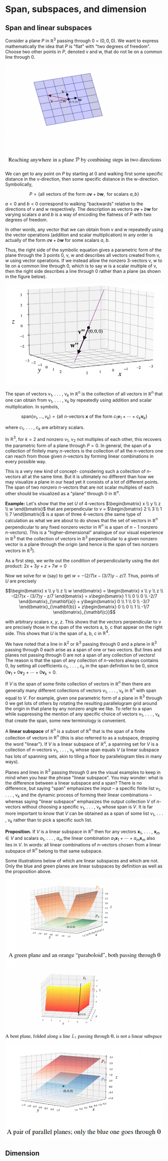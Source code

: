 # Span, subspaces, and dimension

## Span and linear subspaces

Consider a plane $P$ in $\mathbb{R}^3$ passing through 0 = $(0, 0, 0)$. We want to express mathematically the idea that $P$ is "flat" with "two degrees of freedom". Choose two other points in $P$, denoted v and w, that do not lie on a common line through 0.

![Plane](point_p.png)

We can get to any point on $P$ by starting at 0 and walking first some specific distance in the v-direction, then some specific distance in the w-direction. Symbolically,

$$P = \{\text{all vectors of the form } a\mathbf{v} + b\mathbf{w}, \text{ for scalars } a, b\}$$

$a < 0$ and $b < 0$ correspond to walking "backwards" relative to the directions of v and w respectively. The description as vectors $a\mathbf{v} + b\mathbf{w}$ for varying scalars $a$ and $b$ is a way of encoding the flatness of $P$ with two degrees of freedom.

In other words, any vector that we can obtain from v and w repeatedly using the vector operations (addition and scalar multiplication) in any order is actually of the form $a\mathbf{v} + b\mathbf{w}$ for some scalars $a$, $b$.

Thus, the right side of the symbolic equation gives a parametric form of the plane through the 3 points 0, v, w and describes all vectors created from v, w using vector operations. If we instead allow the nonzero 3-vectors v, w to lie on a common line through 0, which is to say w is a scalar multiple of v, then the right side describes a line through 0 rather than a plane (as shown in the figure below).

![Line](line_p.png)

The span of vectors v$_1$, . . . , v$_k$ in $\mathbb{R}^n$ is the collection of all vectors in $\mathbb{R}^n$ that one can obtain from v$_1$, . . . , v$_k$ by repeatedly using addition and scalar multiplication. In symbols,

$$\text{span}(v_1, \ldots, v_k) = \{\text{all } n\text{-vectors } \mathbf{x} \text{ of the form } c_1\mathbf{v}_1 + \cdots + c_k\mathbf{v}_k\}$$

where $c_1$, . . . , $c_k$ are arbitrary scalars.

In $\mathbb{R}^3$, for $k = 2$ and nonzero v$_1$, v$_2$ not multiples of each other, this recovers the parametric form of a plane through $P = 0$. In general, the span of a collection of finitely many $n$-vectors is the collection of all the $n$-vectors one can reach from those given $n$-vectors by forming linear combinations in every possible way.

This is a very new kind of concept- considering such a collection of $n$-vectors all at the same time. But it is ultimately no different than how we may visualize a plane in our head yet it consists of a lot of different points. The span of two nonzero $n$-vectors that are not scalar multiples of each other should be visualized as a "plane" through 0 in $\mathbb{R}^n$.

**Example:** Let's show that the set $U$ of 4-vectors $\begin{bmatrix} x \\ y \\ z \\ w \end{bmatrix}$ that are perpendicular to v = $\begin{bmatrix} 2 \\ 3 \\ 1 \\ 7 \end{bmatrix}$ is a span of three 4-vectors (the same type of calculation as what we are about to do shows that the set of vectors in $\mathbb{R}^n$ perpendicular to any fixed nonzero vector in $\mathbb{R}^n$ is a span of $n-1$ nonzero $n$-vectors). This is a "higher-dimensional" analogue of our visual experience in $\mathbb{R}^3$ that the collection of vectors in $\mathbb{R}^3$ perpendicular to a given nonzero vector is a plane through the origin (and hence is the span of two nonzero vectors in $\mathbb{R}^3$).

As a first step, we write out the condition of perpendicularity using the dot product:
$2x + 3y + z + 7w = 0$

Now we solve for $w$ (say) to get $w = -(2/7)x - (3/7)y - z/7$. Thus, points of $U$ are precisely

$$\begin{bmatrix} x \\ y \\ z \\ w \end{bmatrix} = \begin{bmatrix} x \\ y \\ z \\ -(2/7)x - (3/7)y - z/7 \end{bmatrix} = x\begin{bmatrix} 1 \\ 0 \\ 0 \\ -2/7 \end{bmatrix}_{\mathbf{a}} + y\begin{bmatrix} 0 \\ 1 \\ 0 \\ -3/7 \end{bmatrix}_{\mathbf{b}} + z\begin{bmatrix} 0 \\ 0 \\ 1 \\ -1/7 \end{bmatrix}_{\mathbf{c}}$$

with arbitrary scalars $x$, $y$, $z$. This shows that the vectors perpendicular to v are precisely those in the span of the vectors a, b, c that appear on the right side. This shows that $U$ is the span of a, b, c in $\mathbb{R}^4$.

We have noted that a line in $\mathbb{R}^2$ or $\mathbb{R}^3$ passing through 0 and a plane in $\mathbb{R}^3$ passing through 0 each arise as a span of one or two vectors. But lines and planes not passing through 0 are not a span of any collection of vectors! The reason is that the span of any collection of $n$-vectors always contains 0, by setting all coefficients $c_1$, . . . , $c_k$ in the span definition to be 0, since $0\mathbf{v}_1 + 0\mathbf{v}_2 + \cdots + 0\mathbf{v}_k = 0$.

If $V$ is the span of some finite collection of vectors in $\mathbb{R}^n$ then there are generally many different collections of vectors v$_1$, . . . , v$_k$ in $\mathbb{R}^n$ with span equal to $V$. For example, given one parametric form of a plane in $\mathbb{R}^3$ through 0 we get lots of others by rotating the resulting parallelogram grid around the origin in that plane by any nonzero angle we like. To refer to a span while suppressing the mention of any specific choice of vectors v$_1$, . . . , v$_k$ that create the span, some new terminology is convenient.

A **linear subspace** of $\mathbb{R}^n$ is a subset of $\mathbb{R}^n$ that is the span of a finite collection of vectors in $\mathbb{R}^n$ (this is also referred to as a subspace, dropping the word "linear"). If $V$ is a linear subspace of $\mathbb{R}^n$, a spanning set for $V$ is a collection of $n$-vectors v$_1$, . . . , v$_k$ whose span equals $V$ (a linear subspace has lots of spanning sets, akin to tiling a floor by parallelogram tiles in many ways).

Planes and lines in $\mathbb{R}^3$ passing through 0 are the visual examples to keep in mind when you hear the phrase "linear subspace". You may wonder: what is the difference between a linear subspace and a span? There is no difference, but saying "span" emphasizes the input – a specific finite list v$_1$, . . . , v$_k$ and the dynamic process of forming their linear combinations – whereas saying "linear subspace" emphasizes the output collection $V$ of $n$-vectors without choosing a specific v$_1$, . . . , v$_k$ whose span is $V$. It is far more important to know that $V$ can be obtained as a span of some list v$_1$, . . . , v$_k$ rather than to pick a specific such list.

**Proposition.** If $V$ is a linear subspace in $\mathbb{R}^n$ then for any vectors $\mathbf{x}_1$, . . . , $\mathbf{x}_m \in V$ and scalars $a_1$, . . . , $a_m$ the linear combination $a_1\mathbf{x}_1 + \cdots + a_m\mathbf{x}_m$ also lies in $V$. In words: all linear combinations of $n$-vectors chosen from a linear subspace of $\mathbb{R}^n$ belong to that same subspace.

Some illustrations below of which are linear subspaces and which are not. Only the blue and green planes are linear subspaces by definition as well as the proposition above.

![Linear subspaces_0](ill_0.png)
![Linear subspaces_1](ill_1.png)
![Linear subspaces_2](ill_2.png)

## Dimension